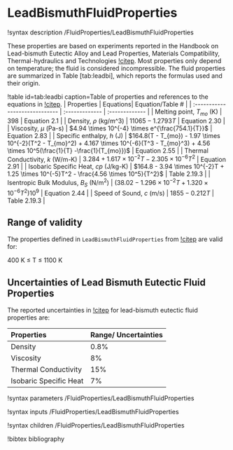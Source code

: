 # LeadBismuthFluidProperties

!syntax description /FluidProperties/LeadBismuthFluidProperties

These properties are based on experiments reported in the Handbook on Lead-bismuth Eutectic Alloy and Lead
Properties, Materials Compatibility, Thermal-hydraulics and Technologies [!citep](Fazio).
Most properties only depend on temperature; the fluid is considered incompressible.
The fluid properties are summarized in Table [tab:leadbi], which reports the formulas used and their origin.

!table id=tab:leadbi caption=Table of properties and references to the equations in [!citep](Fazio).
| Properties                     | Equations| Equation/Table # |
| :----------------------------- | :------------- | :------------- |
| Melting point, $T_{mo}$ (K)    | 398 | Equation 2.1  |
| Density, $\rho$ (kg/m^3)       | $11065 - 1.2793T$ | Equation 2.30  |
| Viscosity, $\mu$ (Pa-s)        | $4.94 \times 10^{-4} \times e^{\frac{754.1}{T}}$ | Equation 2.83  |
| Specific enthalpy, $h$ (J)     | $164.8(T - T_{mo}) - 1.97 \times 10^{-2}(T^2 - T_{mo}^2) + 4.167 \times 10^{-6}(T^3 - T_{mo}^3) + 4.56 \times 10^5(\frac{1}{T} -\frac{1}{T_{mo}})$ | Equation 2.55  |
| Thermal Conductivity, $k$ (W/m-K)        | $3.284 + 1.617 \times 10^{-2}T - 2.305 \times 10^{-6}T^2$ | Equation 2.91  |
| Isobaric Specific Heat, $cp$ (J/kg-K)    | $164.8 - 3.94 \times 10^{-2}T + 1.25 \times 10^{-5}T^2 - \frac{4.56 \times 10^5}{T^2}$ |  Table 2.19.3  |
| Isentropic Bulk Modulus, $B_S$ (N/m$^2$) | $(38.02 - 1.296 \times 10^{-2}T + 1.320 \times 10^{-6}T^2)10^9$ | Equation 2.44  |
| Speed of Sound, $c$ (m/s)                | $1855 - 0.212 T$ | Table 2.19.3 |

## Range of validity

The properties defined in `LeadBismuthFluidProperties` from [!citep](Fazio) are valid for:

400 K $\le$ T $\le$ 1100 K

## Uncertainties of Lead Bismuth Eutectic Fluid Properties

The reported uncertainties in [!citep](Fazio) for lead-bismuth eutectic fluid properties are:

| Properties     | Range/ Uncertainties|
| :------------- | :------------- |
| Density        | 0.8% |
| Viscosity      |  8% |
| Thermal Conductivity | 15% |
| Isobaric Specific Heat | 7% |

!syntax parameters /FluidProperties/LeadBismuthFluidProperties

!syntax inputs /FluidProperties/LeadBismuthFluidProperties

!syntax children /FluidProperties/LeadBismuthFluidProperties

!bibtex bibliography
